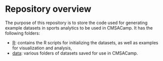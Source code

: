 # Repository overview

The purpose of this repository is to store the code used for generating example
datasets in sports analytics to be used in CMSACamp. It has the following folders:

* [R](https://github.com/ryurko/CMSACamp/tree/master/R): contains the R scripts for initializing the datasets, as well as
examples for visualization and analysis,
* [data](https://github.com/ryurko/CMSACamp/tree/master/data): various folders of datasets saved for use in CMSACamp.

